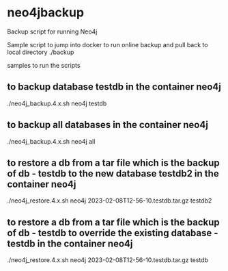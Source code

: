# neo4jbackup
Backup script for running Neo4j

Sample script to jump into docker to run online backup and pull back to local directory ./backup

samples to run the scripts

## to backup database testdb in the container neo4j
./neo4j_backup.4.x.sh neo4j testdb 

## to backup all databases in the container neo4j
./neo4j_backup.4.x.sh neo4j all

## to restore a db from  a tar file which is the backup of db - testdb to the new database testdb2 in the container neo4j
./neo4j_restore.4.x.sh neo4j 2023-02-08T12-56-10.testdb.tar.gz testdb2


## to restore a db from a tar file which is the backup of db - testdb to override the existing database - testdb in the container neo4j
./neo4j_restore.4.x.sh neo4j 2023-02-08T12-56-10.testdb.tar.gz testdb
